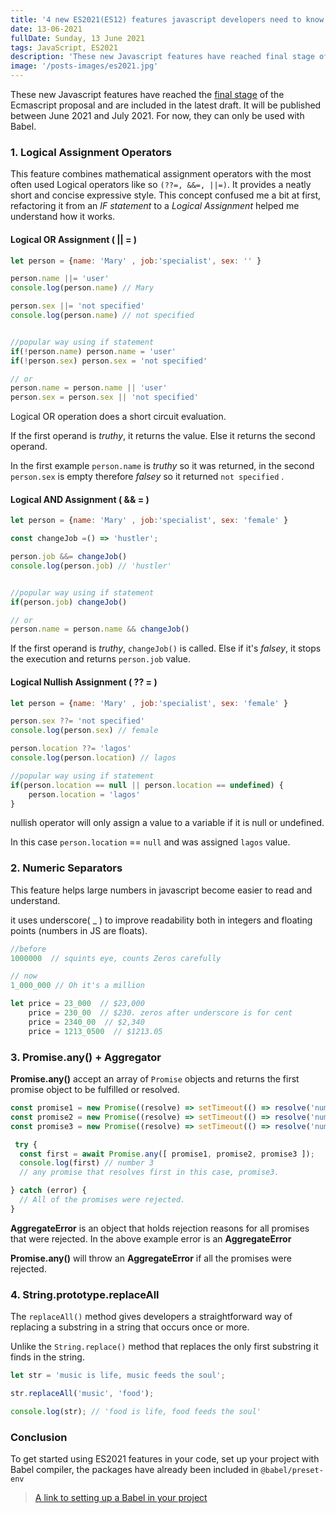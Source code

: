 ```yaml
---
title: '4 new ES2021(ES12) features javascript developers need to know'
date: 13-06-2021
fullDate: Sunday, 13 June 2021
tags: JavaScript, ES2021
description: 'These new Javascript features have reached final stage of the Ecmascript proposal and are included in the latest draft. It will be published between June 2021 and jul 2021. For now, they can only be used with Babel.'
image: '/posts-images/es2021.jpg'
---
```


These new Javascript features have reached the [final stage](https://github.com/tc39/proposals/blob/master/finished-proposals.md) of the Ecmascript proposal and are included in the latest draft. It will be published between June 2021 and July 2021. For now, they can only be used with Babel.

### 1. Logical Assignment Operators

This feature combines mathematical assignment operators with the most often used Logical operators like so `(??=, &&=, ||=)`. It provides a neatly short and concise expressive style. This concept confused me a bit at first, refactoring it from an *IF statement* to a *Logical Assignment*  helped me understand how it works.

#### Logical OR Assignment  ( || = )

```jsx
let person = {name: 'Mary' , job:'specialist', sex: '' }

person.name ||= 'user'
console.log(person.name) // Mary

person.sex ||= 'not specified'
console.log(person.name) // not specified


//popular way using if statement
if(!person.name) person.name = 'user'
if(!person.sex) person.sex = 'not specified'

// or
person.name = person.name || 'user'
person.sex = person.sex || 'not specified'
```

 Logical OR operation does a short circuit evaluation.

 If the first operand is *truthy*, it returns the value. Else it returns the second operand.

 In the first example `person.name` is *truthy* so it was returned, in the second `person.sex` is empty therefore *falsey* so it returned `not specified` .

#### Logical AND Assignment  ( && = )

```jsx
let person = {name: 'Mary' , job:'specialist', sex: 'female' }

const changeJob =() => 'hustler';

person.job &&= changeJob()
console.log(person.job) // 'hustler'


//popular way using if statement
if(person.job) changeJob()

// or
person.name = person.name && changeJob()

```

If the first operand is *truthy*, `changeJob()` is called. Else if it's *falsey*, it stops the execution and returns `person.job` value.

#### Logical Nullish Assignment  ( ?? = )

```jsx
let person = {name: 'Mary' , job:'specialist', sex: 'female' }

person.sex ??= 'not specified'
console.log(person.sex) // female

person.location ??= 'lagos'
console.log(person.location) // lagos

//popular way using if statement
if(person.location == null || person.location == undefined) {
    person.location = 'lagos'
}

```

nullish operator will only assign a value to a variable if it is null or undefined.

In this case `person.location` == `null` and was assigned `lagos` value.

### 2. Numeric Separators

This feature helps large numbers in javascript become easier to read and understand.

it uses underscore( _ ) to improve readability both in integers and floating points (numbers in JS are floats).

```js
//before
1000000  // squints eye, counts Zeros carefully

// now
1_000_000 // Oh it's a million

let price = 23_000  // $23,000
    price = 230_00  // $230. zeros after underscore is for cent
    price = 2340_00  // $2,340
    price = 1213_0500  // $1213.05

```

### 3. Promise.any() + Aggregator

**Promise.any()** accept an array of `Promise` objects and returns the first promise object to be fulfilled or resolved.

```js
const promise1 = new Promise((resolve) => setTimeout(() => resolve('number 1'), 30)
const promise2 = new Promise((resolve) => setTimeout(() => resolve('number 2'), 20)
const promise3 = new Promise((resolve) => setTimeout(() => resolve('number 3'), 10)

 try {
  const first = await Promise.any([ promise1, promise2, promise3 ]);
  console.log(first) // number 3
  // any promise that resolves first in this case, promise3. 

} catch (error) {
  // All of the promises were rejected.
}
```

**AggregateError** is an object that holds rejection reasons for all promises that were rejected. In the above example error is an **AggregateError**

**Promise.any()** will throw an **AggregateError** if all the promises were rejected.

### 4. String.prototype.replaceAll

The `replaceAll()` method gives developers a straightforward way of replacing a substring in a string that occurs once or more.

Unlike the `String.replace()` method that replaces the only first substring it finds in the string. 


```js
let str = 'music is life, music feeds the soul';

str.replaceAll('music', 'food');

console.log(str); // 'food is life, food feeds the soul'

```

### Conclusion

To get started using ES2021 features in your code, set up your project with Babel compiler, the packages have already been included in `@babel/preset-env`

> [A link to setting up a Babel in your project](https://babeljs.io/setup#installation)
